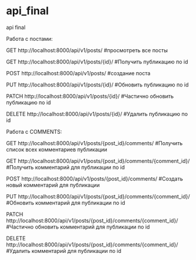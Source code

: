 # api_final
api final

Работа с постами:

  GET  http://localhost:8000/api/v1/posts/        #просмотреть все посты
  
  GET  http://localhost:8000/api/v1/posts/{id}/   #Получить публикацию по id
       
  POST  http://localhost:8000/api/v1/posts/       #создание поста
  
  PUT   http://localhost:8000/api/v1/posts/{id}/  #Обновить публикацию по id
  
  PATCH http://localhost:8000/api/v1/posts/{id}/  #Частично обновить публикацию по id
  
  DELETE http://localhost:8000/api/v1/posts/{id}/ #Удалить публикацию по id
 
Работа с COMMENTS:

   GET  http://localhost:8000/api/v1/posts/{post_id}/comments/                #Получить список всех комментариев публикации
   
   GET  http://localhost:8000/api/v1/posts/{post_id}/comments/{comment_id}/   #Получить комментарий для публикации по id
        
   POST http://localhost:8000/api/v1/posts/{post_id}/comments/                #Создать новый комментарий для публикации
   
   PUT  http://localhost:8000/api/v1/posts/{post_id}/comments/{comment_id}/   #Обновить комментарий для публикации по id
   
   PATCH http://localhost:8000/api/v1/posts/{post_id}/comments/{comment_id}/  #Частично обновить комментарий для публикации по id
   
   DELETE http://localhost:8000/api/v1/posts/{post_id}/comments/{comment_id}/ #Удалить комментарий для публикации по id
